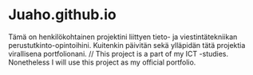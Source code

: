 # Juaho.github.io

Tämä on henkilökohtainen projektini liittyen tieto- ja viestintätekniikan perustutkinto-opintoihini.
Kuitenkin päivitän sekä ylläpidän tätä projektia virallisena portfolionani.
//
This project is a part of my ICT -studies. Nonetheless I will use this project as my official portfolio.
